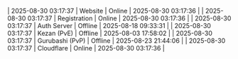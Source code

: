 | 2025-08-30 03:17:37 | Website | Online | 2025-08-30 03:17:36 |
| 2025-08-30 03:17:37 | Registration | Online | 2025-08-30 03:17:36 |
| 2025-08-30 03:17:37 | Auth Server | Offline | 2025-08-18 09:33:31 |
| 2025-08-30 03:17:37 | Kezan (PvE) | Offline | 2025-08-03 17:58:02 |
| 2025-08-30 03:17:37 | Gurubashi (PvP) | Offline | 2025-08-23 21:44:06 |
| 2025-08-30 03:17:37 | Cloudflare | Online | 2025-08-30 03:17:36 |

